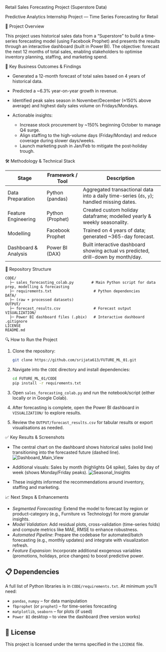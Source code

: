 Retail Sales Forecasting Project (Superstore Data)

Predictive Analytics Internship Project — Time Series Forecasting for Retail

🧠 Project Overview

This project uses historical sales data from a “Superstore” to build a time‐series forecasting model (using Facebook Prophet) and presents the results through an interactive dashboard (built in Power BI).
The objective: forecast the next 12 months of total sales, enabling stakeholders to optimise inventory planning, staffing, and marketing spend.

📌 Key Business Outcomes & Findings

* Generated a 12-month forecast of total sales based on 4 years of historical data.
* Predicted a ~6.3% year-on-year growth in revenue.
* Identified peak sales season in November/December (≈150% above average) and highest daily sales volume on Fridays/Mondays.
* Actionable insights:

  * Increase stock procurement by ~150% beginning October to manage Q4 surge.
  * Align staffing to the high-volume days (Friday/Monday) and reduce coverage during slower days/weeks.
  * Launch marketing push in Jan/Feb to mitigate the post‐holiday trough.

🛠 Methodology & Technical Stack

| Stage                | Framework / Tool | Description                                                                                |
| -------------------- | ---------------- | ------------------------------------------------------------------------------------------ |
| Data Preparation     | Python (pandas)  | Aggregated transactional data into a daily time-series (`ds`, `y`); handled missing dates. |
| Feature Engineering  | Python (Prophet) | Created custom holiday dataframe; modelled yearly & weekly seasonality.                    |
| Modelling            | Facebook Prophet | Trained on 4 years of data; generated ~365-day forecast.                                   |
| Dashboard & Analysis | Power BI (DAX)   | Built interactive dashboard showing actual vs predicted, drill-down by month/day.          |

📁 Repository Structure

```
CODE/
  ├─ sales_forecasting_colab.py        # Main Python script for data prep, modelling & forecasting  
  ├─ requirements.txt                   # Python dependencies  
DATA/
  ├─ (raw + processed datasets)  
OUTPUT/
  ├─ forecast_results.csv               # Forecast output  
VISUALIZATION/
  ├─ Power BI dashboard files (.pbix)   # Interactive dashboard  
.gitignore  
LICENSE  
README.md
```

🔍 How to Run the Project

1. Clone the repository:

   ```bash
   git clone https://github.com/srijata613/FUTURE_ML_01.git  
   ```
2. Navigate into the `CODE` directory and install dependencies:

   ```bash
   cd FUTURE_ML_01/CODE  
   pip install -r requirements.txt  
   ```
3. Open `sales_forecasting_colab.py` and run the notebook/script (either locally or in Google Colab).
4. After forecasting is complete, open the Power BI dashboard in `VISUALIZATION/` to explore results.
5. Review the `OUTPUT/forecast_results.csv` for tabular results or export visualisations as needed.

✅ Key Results & Screenshots

* The central chart on the dashboard shows historical sales (solid line) transitioning into the forecasted future (dashed line).
  ![Dashboard_Main_View](https://github.com/user-attachments/assets/fceca232-f225-44f8-9c7c-f0877b8f2d61)

* Additional visuals: Sales by month (highlights Q4 spike), Sales by day of week (shows Monday/Friday peaks).
  ![Seasonal_Insights](https://github.com/user-attachments/assets/e8ae005e-0790-48e5-b9cb-c76e5718d304)

* These insights informed the recommendations around inventory, staffing and marketing.

📈 Next Steps & Enhancements

* *Segmented Forecasting*: Extend the model to forecast by region or product-category (e.g., Furniture vs Technology) for more granular insights.
* *Model Validation*: Add residual plots, cross-validation (time-series folds) and compute metrics like MAE, RMSE to enhance robustness.
* *Automated Pipeline*: Prepare the codebase for automated/batch forecasting (e.g., monthly updates) and integrate with visualization refresh.
* *Feature Expansion*: Incorporate additional exogenous variables (promotions, holidays, price changes) to boost predictive power.

## 📋 Dependencies

A full list of Python libraries is in `CODE/requirements.txt`. At minimum you’ll need:

* `pandas`, `numpy` – for data manipulation
* `fbprophet` (or `prophet`) – for time-series forecasting
* `matplotlib`, `seaborn` – for plots (if used)
* `Power BI` desktop – to view the dashboard (free version works)

## 📝 License

This project is licensed under the terms specified in the `LICENSE` file.

